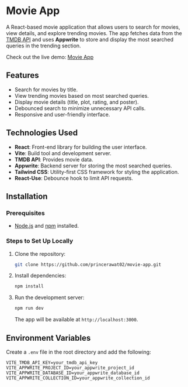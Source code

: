 # Movie App

A React-based movie application that allows users to search for movies, view details, and explore trending movies. The app fetches data from the [TMDB API](https://www.themoviedb.org/documentation/api) and uses **Appwrite** to store and display the most searched queries in the trending section.

Check out the live demo: [Movie App](https://movie-app-chi-puce.vercel.app/)

## Features

- Search for movies by title.
- View trending movies based on most searched queries.
- Display movie details (title, plot, rating, and poster).
- Debounced search to minimize unnecessary API calls.
- Responsive and user-friendly interface.

## Technologies Used

- **React**: Front-end library for building the user interface.
- **Vite**: Build tool and development server.
- **TMDB API**: Provides movie data.
- **Appwrite**: Backend server for storing the most searched queries.
- **Tailwind CSS**: Utility-first CSS framework for styling the application.
- **React-Use**: Debounce hook to limit API requests.

## Installation

### Prerequisites

- [Node.js](https://nodejs.org/) and [npm](https://www.npmjs.com/) installed.

### Steps to Set Up Locally

1. Clone the repository:
    ```bash
    git clone https://github.com/princerawat02/movie-app.git
    ```

2. Install dependencies:
    ```bash
    npm install
    ```

3. Run the development server:
    ```bash
    npm run dev
    ```

    The app will be available at `http://localhost:3000`.

## Environment Variables

Create a `.env` file in the root directory and add the following:

```env
VITE_TMDB_API_KEY=your_tmdb_api_key
VITE_APPWRITE_PROJECT_ID=your_appwrite_project_id
VITE_APPWRITE_DATABASE_ID=your_appwrite_database_id
VITE_APPWRITE_COLLECTION_ID=your_appwrite_collection_id
```

